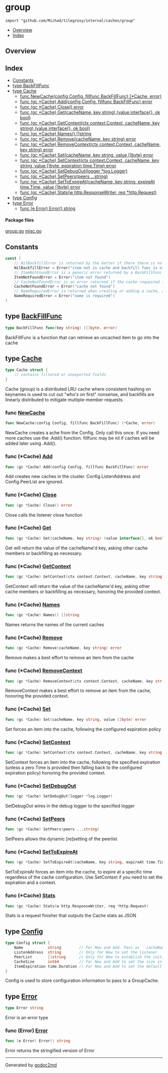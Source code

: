 

# group
`import "github.com/Michad/tilegroxy/internal/caches/group"`

* [Overview](#pkg-overview)
* [Index](#pkg-index)

## <a name="pkg-overview">Overview</a>



## <a name="pkg-index">Index</a>
* [Constants](#pkg-constants)
* [type BackFillFunc](#BackFillFunc)
* [type Cache](#Cache)
  * [func NewCache(config Config, fillfunc BackFillFunc) (*Cache, error)](#NewCache)
  * [func (gc *Cache) Add(config Config, fillfunc BackFillFunc) error](#Cache.Add)
  * [func (gc *Cache) Close() error](#Cache.Close)
  * [func (gc *Cache) Get(cacheName, key string) (value interface{}, ok bool)](#Cache.Get)
  * [func (gc *Cache) GetContext(ctx context.Context, cacheName, key string) (value interface{}, ok bool)](#Cache.GetContext)
  * [func (gc *Cache) Names() []string](#Cache.Names)
  * [func (gc *Cache) Remove(cacheName, key string) error](#Cache.Remove)
  * [func (gc *Cache) RemoveContext(ctx context.Context, cacheName, key string) error](#Cache.RemoveContext)
  * [func (gc *Cache) Set(cacheName, key string, value []byte) error](#Cache.Set)
  * [func (gc *Cache) SetContext(ctx context.Context, cacheName, key string, value []byte, expiration time.Time) error](#Cache.SetContext)
  * [func (gc *Cache) SetDebugOut(logger *log.Logger)](#Cache.SetDebugOut)
  * [func (gc *Cache) SetPeers(peers ...string)](#Cache.SetPeers)
  * [func (gc *Cache) SetToExpireAt(cacheName, key string, expireAt time.Time, value []byte) error](#Cache.SetToExpireAt)
  * [func (gc *Cache) Stats(w http.ResponseWriter, req *http.Request)](#Cache.Stats)
* [type Config](#Config)
* [type Error](#Error)
  * [func (e Error) Error() string](#Error.Error)


#### <a name="pkg-files">Package files</a>
[group.go](https://github.com/Michad/tilegroxy/tree/master/internal/caches/group/group.go) [misc.go](https://github.com/Michad/tilegroxy/tree/master/internal/caches/group/misc.go)


## <a name="pkg-constants">Constants</a>
``` go
const (
    // NilBackfillError is returned by the Getter if there there is no backfill func, in lieu of panicing
    NilBackfillError = Error("item not in cache and backfill func is nil")
    // ItemNotFoundError is a generic error returned by a BackFillFunc if the item is not found or findable
    ItemNotFoundError = Error("item not found")
    // CacheNotFoundError is an error returned if the cache requested is not found
    CacheNotFoundError = Error("cache not found")
    // NameRequiredError is returned when creating or adding a cache, and the Config.Name field is empty
    NameRequiredError = Error("name is required")
)
```




## <a name="BackFillFunc">type</a> [BackFillFunc](https://github.com/Michad/tilegroxy/tree/master/internal/caches/group/group.go?s=831:881#L27)
``` go
type BackFillFunc func(key string) ([]byte, error)
```
BackFillFunc is a function that can retrieve an uncached item to go into the cache










## <a name="Cache">type</a> [Cache](https://github.com/Michad/tilegroxy/tree/master/internal/caches/group/group.go?s=1090:1293#L31)
``` go
type Cache struct {
    // contains filtered or unexported fields
}

```
Cache (group) is a distributed LRU cache where consistent hashing on keynames is used to cut out
"who's on first" nonsense, and backfills are linearly distributed to mitigate multiple-member requests.







### <a name="NewCache">func</a> [NewCache](https://github.com/Michad/tilegroxy/tree/master/internal/caches/group/group.go?s=1479:1546#L44)
``` go
func NewCache(config Config, fillfunc BackFillFunc) (*Cache, error)
```
NewCache creates a ache from the Config. Only call this once. If you need
more caches use the .Add() function. fillfunc may be nil if caches will be added later
using .Add().





### <a name="Cache.Add">func</a> (\*Cache) [Add](https://github.com/Michad/tilegroxy/tree/master/internal/caches/group/group.go?s=2316:2380#L81)
``` go
func (gc *Cache) Add(config Config, fillfunc BackFillFunc) error
```
Add creates new caches in the cluster. Config.ListenAddress and Config.PeerList are ignored.




### <a name="Cache.Close">func</a> (\*Cache) [Close](https://github.com/Michad/tilegroxy/tree/master/internal/caches/group/group.go?s=3240:3270#L124)
``` go
func (gc *Cache) Close() error
```
Close calls the listener close function




### <a name="Cache.Get">func</a> (\*Cache) [Get](https://github.com/Michad/tilegroxy/tree/master/internal/caches/group/group.go?s=3407:3479#L130)
``` go
func (gc *Cache) Get(cacheName, key string) (value interface{}, ok bool)
```
Get will return the value of the cacheName'd key, asking other cache members or
backfilling as necessary.




### <a name="Cache.GetContext">func</a> (\*Cache) [GetContext](https://github.com/Michad/tilegroxy/tree/master/internal/caches/group/group.go?s=3695:3795#L136)
``` go
func (gc *Cache) GetContext(ctx context.Context, cacheName, key string) (value interface{}, ok bool)
```
GetContext will return the value of the cacheName'd key, asking other cache members or
backfilling as necessary, honoring the provided context.




### <a name="Cache.Names">func</a> (\*Cache) [Names](https://github.com/Michad/tilegroxy/tree/master/internal/caches/group/group.go?s=2999:3032#L110)
``` go
func (gc *Cache) Names() []string
```
Names returns the names of the current caches




### <a name="Cache.Remove">func</a> (\*Cache) [Remove](https://github.com/Michad/tilegroxy/tree/master/internal/caches/group/group.go?s=6079:6131#L187)
``` go
func (gc *Cache) Remove(cacheName, key string) error
```
Remove makes a best effort to remove an item from the cache




### <a name="Cache.RemoveContext">func</a> (\*Cache) [RemoveContext](https://github.com/Michad/tilegroxy/tree/master/internal/caches/group/group.go?s=6302:6382#L192)
``` go
func (gc *Cache) RemoveContext(ctx context.Context, cacheName, key string) error
```
RemoveContext makes a best effort to remove an item from the cache, honoring the provided context.




### <a name="Cache.Set">func</a> (\*Cache) [Set](https://github.com/Michad/tilegroxy/tree/master/internal/caches/group/group.go?s=4308:4371#L155)
``` go
func (gc *Cache) Set(cacheName, key string, value []byte) error
```
Set forces an item into the cache, following the configured expiration policy




### <a name="Cache.SetContext">func</a> (\*Cache) [SetContext](https://github.com/Michad/tilegroxy/tree/master/internal/caches/group/group.go?s=4658:4771#L161)
``` go
func (gc *Cache) SetContext(ctx context.Context, cacheName, key string, value []byte, expiration time.Time) error
```
SetContext forces an item into the cache, following the specified expiration (unless a zero Time is provided
then falling back to the configured expiration policy) honoring the provided context.




### <a name="Cache.SetDebugOut">func</a> (\*Cache) [SetDebugOut](https://github.com/Michad/tilegroxy/tree/master/internal/caches/group/group.go?s=6616:6664#L201)
``` go
func (gc *Cache) SetDebugOut(logger *log.Logger)
```
SetDebugOut wires in the debug logger to the specified logger




### <a name="Cache.SetPeers">func</a> (\*Cache) [SetPeers](https://github.com/Michad/tilegroxy/tree/master/internal/caches/group/group.go?s=6751:6793#L206)
``` go
func (gc *Cache) SetPeers(peers ...string)
```
SetPeers allows the dynamic [re]setting of the peerlist




### <a name="Cache.SetToExpireAt">func</a> (\*Cache) [SetToExpireAt](https://github.com/Michad/tilegroxy/tree/master/internal/caches/group/group.go?s=5768:5861#L181)
``` go
func (gc *Cache) SetToExpireAt(cacheName, key string, expireAt time.Time, value []byte) error
```
SetToExpireAt forces an item into the cache, to expire at a specific time regardless of the cache configuration. Use
SetContext if you need to set the expiration and a context.




### <a name="Cache.Stats">func</a> (\*Cache) [Stats](https://github.com/Michad/tilegroxy/tree/master/internal/caches/group/group.go?s=6890:6954#L211)
``` go
func (gc *Cache) Stats(w http.ResponseWriter, req *http.Request)
```
Stats is a request finisher that outputs the Cache stats as JSON




## <a name="Config">type</a> [Config](https://github.com/Michad/tilegroxy/tree/master/internal/caches/group/misc.go?s=261:771#L16)
``` go
type Config struct {
    Name           string        // For New and Add. Pass as ``cacheName`` to differentiate caches
    ListenAddress  string        // Only for New to set the listener
    PeerList       []string      // Only for New to establish the initial PeerList. May be reset with GroupCache.SetPeers()
    CacheSize      int64         // For New and Add to set the size in bytes of the cache
    ItemExpiration time.Duration // For New and Add to set the default expiration duration. Leave as empty for infinite.
}

```
Config is used to store configuration information to pass to a GroupCache.










## <a name="Error">type</a> [Error](https://github.com/Michad/tilegroxy/tree/master/internal/caches/group/misc.go?s=61:78#L8)
``` go
type Error string
```
Error is an error type










### <a name="Error.Error">func</a> (Error) [Error](https://github.com/Michad/tilegroxy/tree/master/internal/caches/group/misc.go?s=130:159#L11)
``` go
func (e Error) Error() string
```
Error returns the stringified version of Error








- - -
Generated by [godoc2md](http://github.com/cognusion/godoc2md)
